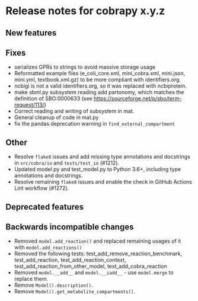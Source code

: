 # Release notes for cobrapy x.y.z

## New features

## Fixes

* serializes GPRs to strings to avoid massive storage usage
* Reformatted example files (e_coli_core.xml, mini_cobra.xml, mini.json, mini.yml, textbook.xml.gz) to be more compliant with identifiers.org.
* ncbigi is not a valid identifiers.org, so it was replaced with ncbiprotein.
* make sbml.py subsystem reading add partonomy, which matches the definition
  of SBO:0000633 (see https://sourceforge.net/p/sbo/term-request/113/)
* Correct reading and writing of subsystem in mat.
* General cleanup of code in mat.py
* fix the pandas deprecation warning in `find_external_compartment`

## Other

* Resolve `flake8` issues and add missing type annotations and docstrings in `src/cobra/io` and `tests/test_io` (#1212).
* Updated model.py and test_model.py to Python 3.6+, including type annotations and docstrings.
* Resolve remaining `flake8` issues and enable the check in GitHub Actions Lint workflow (#1272).

## Deprecated features

## Backwards incompatible changes
* Removed `model.add_reaction()` and replaced remaining usages of it with `model.add_reactions()`
* Removed the following tests: test_add_remove_reaction_benchmark, test_add_reaction,
  test_add_reaction_context, test_add_reaction_from_other_model, test_add_cobra_reaction
* Removed `model.__add__` and `model.__iadd__` - use `model.merge` to replace them.
* Remove `Model().description()`.
* Remove `Model().get_metabolite_compartments()`.
